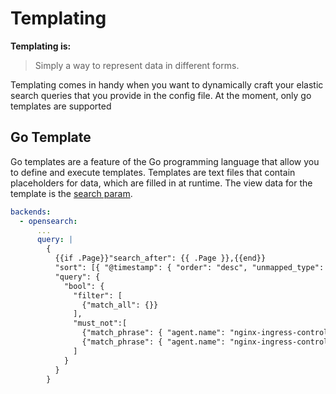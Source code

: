 # Templating

**Templating is:**

> Simply a way to represent data in different forms.

Templating comes in handy when you want to dynamically craft your elastic search queries that you provide in the config file. At the moment, only go templates are supported

## Go Template

Go templates are a feature of the Go programming language that allow you to define and execute templates. Templates are text files that contain placeholders for data, which are filled in at runtime. The view data for the template is the [search param](./api.md#search-params).

```yaml
backends:
  - opensearch:
      ...
      query: |
        {
          {{if .Page}}"search_after": {{ .Page }},{{end}}
          "sort": [{ "@timestamp": { "order": "desc", "unmapped_type": "boolean" } }],
          "query": {
            "bool": {
              "filter": [
                {"match_all": {}}
              ],
              "must_not":[
                {"match_phrase": { "agent.name": "nginx-ingress-controller-f6zx7" }},
                {"match_phrase": { "agent.name": "nginx-ingress-controller-r46vg" }}
              ]
            }
          }
        }
```
